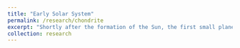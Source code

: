 ```yaml
---
title: "Early Solar System"
permalink: /research/chondrite
excerpt: "Shortly after the formation of the Sun, the first small planetary bodies, called planetesimals, formed within the collapsing primordial dust cloud and became the building blocks of the planets and asteroids in our solar system today. In my research I use the U-Pb system in phosphate minerals of ordinary chondrites to attempt to understand the thermal histories, physical properties, and timescales of formation of these primitive bodies.<br/><img src='/images/500x300.png'>"
collection: research
---
```

